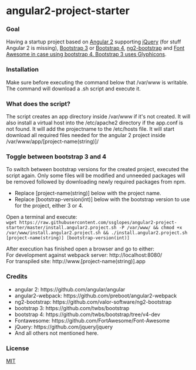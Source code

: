 # angular2-project-starter

<h3>Goal</h3>
<p>Having a startup project based on <a href="https://angular.io/" target="_blank">Angular 2</a> supporting <a href="https://jquery.com/" target="_blank">jQuery</a> (for stuff Angular 2 is missing), 
<a href="http://getbootstrap.com/" target="_blank">Bootstrap 3</a> or <a href="http://v4-alpha.getbootstrap.com/" target="_blank">Bootstrap 4</a>, 
<a href="http://valor-software.com/ng2-bootstrap/" target="_blank">ng2-bootstrap</a> and 
<a href="https://fortawesome.github.io/Font-Awesome/" target="_blank">Font Awesome</strong> in case using bootstrap 4. Bootstrap 3 uses 
<a href="http://getbootstrap.com/components/" target="_blank">Glyphicons</a>.</p>

<h3>Installation</h3>
<p>Make sure before executing the command below that /var/www is writable.<br />
The command will download a .sh script and execute it.</p>

<h3>What does the script?</h3>
<p>The script creates an app directory inside /var/www if it's not created.
It will also install a virtual host into the /etc/apache2 directory if the app.conf is not found.
It will add the projectname to the /etc/hosts file.
It will start download all required files needed for the angular 2 project inside /var/www/app/[project-name(string)]/</p>

<h3>Toggle between bootstrap 3 and 4</h3>
<p>To switch between bootstrap versions for the created project, executed the script again. 
Only some files will be modified and unneeded packages will be removed followed by downloading newly required packages from npm.</p>
<ul>
<li>Replace [project-name(string)] below with the project name.</li>
<li>Replace [bootstrap-version(int)] below with the bootstrap version to use for the project, either 3 or 4.</li>
</ul>
Open a terminal and execute:<br />
<code>wget https://raw.githubusercontent.com/ssglopes/angular2-project-starter/master/install.angular2.project.sh -P /var/www/ && chmod +x /var/www/install.angular2.project.sh && ./install.angular2.project.sh [project-name(string)] [bootstrap-version(int)]</code>
<br />
<p>
After execution has finished open a browser and go to either:<br />
For development against webpack server: http://localhost:8080/<br />
For transpiled site: http://www.[project-name(string)].app
</p>

<h3>Credits</h3>
<ul>
<li>angular 2: https://github.com/angular/angular</li>
<li>angular2-webpack: https://github.com/preboot/angular2-webpack</li>
<li>ng2-bootstrap: https://github.com/valor-software/ng2-bootstrap</li>
<li>bootstrap 3: https://github.com/twbs/bootstrap</li>
<li>bootstrap 4: https://github.com/twbs/bootstrap/tree/v4-dev</li>
<li>Fontawesome: https://github.com/FortAwesome/Font-Awesome</li>
<li>jQuery: https://github.com/jquery/jquery</li>
<li>And all others not mentioned here.</li>
</ul>

<h3>License</h3>
<p><a href="https://raw.githubusercontent.com/ssglopes/angular2-project-starter/master/LICENSE">MIT</a></p>

